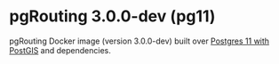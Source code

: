 # pgRouting 3.0.0-dev (pg11)

pgRouting Docker image (version 3.0.0-dev) built over [Postgres 11 with PostGIS](../../postgres/pg11) and dependencies.
